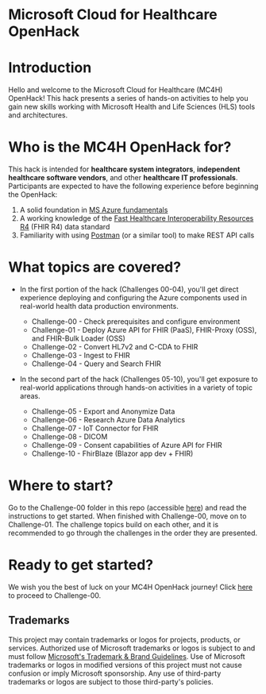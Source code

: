 # Microsoft Cloud for Healthcare OpenHack

# Introduction
Hello and welcome to the Microsoft Cloud for Healthcare (MC4H) OpenHack! This hack presents a series of hands-on activities to help you gain new skills working with Microsoft Health and Life Sciences (HLS) tools and architectures. 

# Who is the MC4H OpenHack for?
This hack is intended for **healthcare system integrators**, **independent healthcare software vendors**, and other **healthcare IT professionals**. Participants are expected to have the following experience before beginning the OpenHack:

1. A solid foundation in [MS Azure fundamentals](https://docs.microsoft.com/en-us/learn/paths/az-900-describe-cloud-concepts/)
2. A working knowledge of the [Fast Healthcare Interoperability Resources R4](https://hl7.org/fhir/R4/) (FHIR R4) data standard
3. Familiarity with using [Postman](https://www.postman.com/api-platform/api-testing/) (or a similar tool) to make REST API calls

# What topics are covered?

+ In the first portion of the hack (Challenges 00-04), you'll get direct experience deploying and configuring the Azure components used in real-world health data production environments.  

    + Challenge-00 - Check prerequisites and configure environment
    + Challenge-01 - Deploy Azure API for FHIR (PaaS), FHIR-Proxy (OSS), and FHIR-Bulk Loader (OSS)
    + Challenge-02 - Convert HL7v2 and C-CDA to FHIR
    + Challenge-03 - Ingest to FHIR
    + Challenge-04 - Query and Search FHIR
    
+ In the second part of the hack (Challenges 05-10), you'll get exposure to real-world applications through hands-on activities in a variety of topic areas.

    + Challenge-05 - Export and Anonymize Data
    + Challenge-06 - Research Azure Data Analytics
    + Challenge-07 - IoT Connector for FHIR
    + Challenge-08 - DICOM
    + Challenge-09 - Consent capabilities of Azure API for FHIR
    + Challenge-10 - FhirBlaze (Blazor app dev + FHIR)

# Where to start?

Go to the Challenge-00 folder in this repo (accessible [here](./Challenge-00+-+Check+prerequisites+and+configure+environment)) and read the instructions to get started. When finished with Challenge-00, move on to Challenge-01. The challenge topics build on each other, and it is recommended to go through the challenges in the order they are presented. 

# Ready to get started?  

We wish you the best of luck on your MC4H OpenHack journey! Click [here](./Challenge-00+-+Check+prerequisites+and+configure+environment) to proceed to Challenge-00.

## Trademarks

This project may contain trademarks or logos for projects, products, or services. Authorized use of Microsoft 
trademarks or logos is subject to and must follow 
[Microsoft's Trademark & Brand Guidelines](https://www.microsoft.com/en-us/legal/intellectualproperty/trademarks/usage/general).
Use of Microsoft trademarks or logos in modified versions of this project must not cause confusion or imply Microsoft sponsorship.
Any use of third-party trademarks or logos are subject to those third-party's policies.

